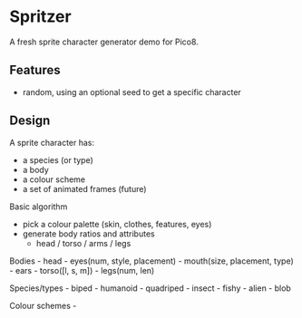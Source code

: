 # Spritzer

A fresh sprite character generator demo for Pico8.

## Features

- random, using an optional seed to get a specific character

## Design


A sprite character has:

- a species (or type) 
- a body
- a colour scheme
- a set of animated frames (future)


Basic algorithm

- pick a colour palette (skin, clothes, features, eyes)
- generate body ratios and attributes
	- head / torso / arms / legs 


Bodies
	- head
		- eyes(num, style, placement)
		- mouth(size, placement, type)
		- ears
	- torso([l, s, m])
	- legs(num, len)


Species/types
	- biped
		- humanoid
	- quadriped
	- insect
	- fishy
	- alien
		- blob

Colour schemes
	- 
